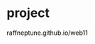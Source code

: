 <h1>project</h1>
<a href="https://raffneptune.github.io/web11/index.php" style="color: black; text-decoration: none;">raffneptune.github.io/web11</a>
